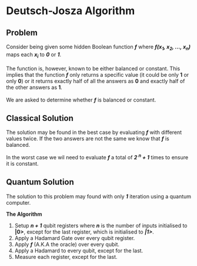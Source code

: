 <h1> Deutsch-Josza Algorithm </h1>

<h2>Problem</h2>
  
Consider being given some hidden Boolean function __*f*__ where __*f(x<sub>1</sub>, x<sub>2</sub>, ..., x<sub>n</sub>)*__ maps each __*x<sub>i</sub>*__ to __*0*__ or __*1*__. </br></br>
The function is, however, known to be either balanced or constant. This implies that the function __*f*__ only returns a specific value (it could be only __1__ or only __0__) or it returns exactly half of all the answers as __0__ and exactly half of the other answers as __1__.
</br>
</br>
We are asked to determine whether __*f*__ is balanced or constant.

<h2>Classical Solution</h2>

The solution may be found in the best case by evaluating __*f*__ with different values twice. If the two answers are not the same we know that __*f*__ is balanced.

In the worst case we wil need to evaluate __*f*__ a total of __*2 <sup>n</sup> + 1*__ times to ensure it is constant.

<h2>Quantum Solution</h2>

The solution to this problem may found with only __*1*__ iteration using a quantum computer.

__The Algorithm__

1. Setup __*n + 1*__ qubit registers where __*n*__ is the number of inputs initialised to __|0>__, except for the last register, which is initialised to __*|1>*__.
2. Apply a Hadamard Gate over every qubit register.
3. Apply __*f*__ (A.K.A the oracle) over every qubit.
4. Apply a Hadamard to every qubit, except for the last.
5. Measure each register, except for the last.
